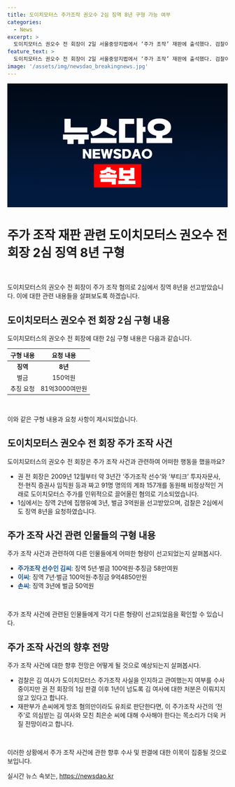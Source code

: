 ```yaml
---
title: 도이치모터스 주가조작 권오수 2심 징역 8년 구형 가능 여부
categories:
  - News
excerpt: >
  도이치모터스 권오수 전 회장이 2일 서울중앙지법에서 ‘주가 조작’ 재판에 출석했다. 검찰이 2심에서 징역 8년을 구형했고, 권 전 회장 외에도 관련자들에게도 같은 형량을 요청했다. 김건희 여사 명의의 계좌가 시세 조종에 사용된 것으로 확인되며, 관련자들에게도 유사한 형량이 구형되었다. 손씨에게는 방조 혐의가 추가되어 유죄로 판결되었고, 김 여사와 모친에 대한 수사 가능성이 제기되고 있다.
feature_text: >
  도이치모터스 권오수 전 회장이 2일 서울중앙지법에서 ‘주가 조작’ 재판에 출석했다. 검찰이 2심에서 징역 8년을 구형했고, 권 전 회장 외에도 관련자들에게도 같은 형량을 요청했다. 김건희 여사 명의의 계좌가 시세 조종에 사용된 것으로 확인되며, 관련자들에게도 유사한 형량이 구형되었다. 손씨에게는 방조 혐의가 추가되어 유죄로 판결되었고, 김 여사와 모친에 대한 수사 가능성이 제기되고 있다.
image: '/assets/img/newsdao_breakingnews.jpg'
---
```


<p><img src="/assets/img/newsdao_breakingnews.jpg" alt="implanttips 속보" /></p>

<h1 data-ke-size="size26">주가 조작 재판 관련 도이치모터스 권오수 전 회장 2심 징역 8년 구형</h1>

<p data-ke-size="size16">&nbsp;</p>

<p>도이치모터스의 권오수 전 회장이 주가 조작 혐의로 2심에서 징역 8년을 선고받았습니다. 이에 대한 관련 내용들을 살펴보도록 하겠습니다.</p>

<h2 data-ke-size="size26">도이치모터스 권오수 전 회장 2심 구형 내용</h2>

<p data-ke-size="size16">도이치모터스의 권오수 전 회장에 대한 2심 구형 내용은 다음과 같습니다.</p>

<table>
    <thead>
        <tr>
            <th>구형 내용</th>
            <th>요청 내용</th>
        </tr>
    </thead>
    <tbody>
        <tr>
            <td style="text-align: center; height: 17px;"><b>징역</b></td>
            <td style="text-align: center; height: 17px;"><b>8년</b></td>
        </tr>
        <tr>
            <td style="text-align: center; height: 17px;">벌금</td>
            <td style="text-align: center; height: 17px;">150억원</td>
        </tr>
        <tr>
            <td>추징 요청</td>
            <td>81억3000여만원</td>
        </tr>
    </tbody>
</table>

<p data-ke-size="size16">&nbsp;</p>

<p>이와 같은 구형 내용과 요청 사항이 제시되었습니다.</p>

<h2 data-ke-size="size26">도이치모터스 권오수 전 회장 주가 조작 사건</h2>

<p data-ke-size="size16">도이치모터스의 권오수 전 회장은 주가 조작 사건과 관련하여 어떠한 행동을 했을까요?</p>

<ul>
    <li>권 전 회장은 2009년 12월부터 약 3년간 ‘주가조작 선수’와 ‘부티크’ 투자자문사, 전·현직 증권사 임직원 등과 짜고 91명 명의의 계좌 157개를 동원해 비정상적인 거래로 도이치모터스 주가를 인위적으로 끌어올린 혐의로 기소되었습니다.</li>
    <li>1심에서는 징역 2년에 집행유예 3년, 벌금 3억원을 선고받았으며, 검찰은 2심에서도 징역 8년을 요청하였습니다.</li>
</ul>

<h2 data-ke-size="size26">주가 조작 사건 관련 인물들의 구형 내용</h2>

<p data-ke-size="size16">주가 조작 사건과 관련하여 다른 인물들에게 어떠한 형량이 선고되었는지 살펴봅시다.</p>

<ul>
    <li><b><span style="color: #1a5490;">주가조작 선수인 김씨</span></b>: 징역 5년·벌금 100억원·추징금 58만여원</li>
    <li><b><span style="color: #1a5490;">이씨</span></b>: 징역 7년·벌금 100억원·추징금 9억4850만원</li>
    <li><b><span style="color: #1a5490;">손씨</span></b>: 징역 3년에 벌금 50억원</li>
</ul>

<p data-ke-size="size16">&nbsp;</p>

<p>주가 조작 사건에 관련된 인물들에게 각기 다른 형량이 선고되었음을 확인할 수 있습니다.</p>

<h2 data-ke-size="size26">주가 조작 사건의 향후 전망</h2>

<p data-ke-size="size16">주가 조작 사건에 대한 향후 전망은 어떻게 될 것으로 예상되는지 살펴봅시다.</p>

<ul>
    <li>검찰은 김 여사가 도이치모터스 주가조작 사실을 인지하고 관여했는지 여부를 수사 중이지만 권 전 회장의 1심 판결 이후 1년이 넘도록 김 여사에 대한 처분은 이뤄지지 않고 있다고 합니다.</li>
    <li>재판부가 손씨에게 방조 혐의만이라도 유죄로 판단한다면, 이 주가조작 사건의 ‘전주’로 의심받는 김 여사와 모친 최은순 씨에 대해 수사해야 한다는 목소리가 더욱 커질 전망이라고 합니다.</li>
</ul>

<p data-ke-size="size16">&nbsp;</p>

<p>이러한 상황에서 주가 조작 사건에 관한 향후 수사 및 판결에 대한 이목이 집중될 것으로 보입니다.</p>
실시간 뉴스 속보는, <a href="https://newsdao.kr" rel="dofollow">https://newsdao.kr</a>



